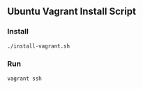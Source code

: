 ## Ubuntu Vagrant Install Script

### Install

```sh
./install-vagrant.sh
```

### Run

```sh
vagrant ssh
```